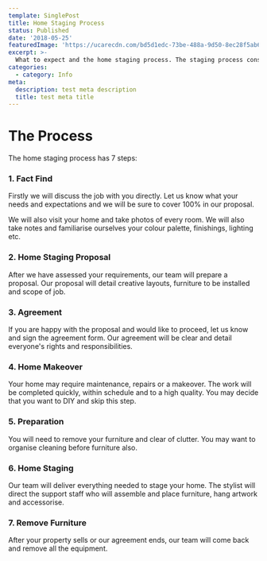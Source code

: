 ```yaml
---
template: SinglePost
title: Home Staging Process
status: Published
date: '2018-05-25'
featuredImage: 'https://ucarecdn.com/bd5d1edc-73be-488a-9d50-8ec28f5ab6a9/'
excerpt: >-
  What to expect and the home staging process. The staging process consist of 7 steps. Firstly we will discuss the job with you directly. Let us know what your needs and expectations 
categories:
  - category: Info
meta:
  description: test meta description
  title: test meta title
---
```

# The Process

The home staging process has 7 steps:

### 1. Fact Find 

Firstly we will discuss the job with you directly. Let us know what your needs and expectations and we will be sure to cover 100% in our proposal.

We will also visit your home and take photos of every room. We will also take notes and familiarise ourselves your colour palette, finishings, lighting etc.

### 2. Home Staging Proposal

After we have assessed your requirements, our team will prepare a proposal. Our proposal will detail creative layouts, furniture to be installed and scope of job.

### 3. Agreement

If you are happy with the proposal and would like to proceed, let us know and sign the agreement form. Our agreement will be clear and detail everyone's rights and responsibilities.

### 4. Home Makeover

Your home may require maintenance, repairs or a makeover. The work will be completed quickly, within schedule and to a high quality. You may decide that you want to DIY and skip this step.

### 5. Preparation

You will need to remove your furniture and clear of clutter. You may want to organise cleaning before furniture also.

### 6. Home Staging

Our team will deliver everything needed to stage your home. The stylist will direct the support staff who will assemble  and place furniture, hang artwork and accessorise. 

### 7. Remove Furniture

After your property sells or our agreement ends, our team will come back and remove all the equipment.

